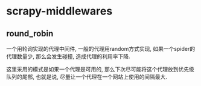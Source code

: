# scrapy-middlewares


## round_robin

一个用轮询实现的代理中间件, 一般的代理用random方式实现, 如果一个spider的代理数量少, 那么会发生碰撞, 造成代理的利用率下降.

这里采用的模式是如果一个代理是可用的, 那么下次尽可能将这个代理放到优先级队列的尾部, 也就是说, 尽量让一个代理在一个网站上使用的间隔最大.
